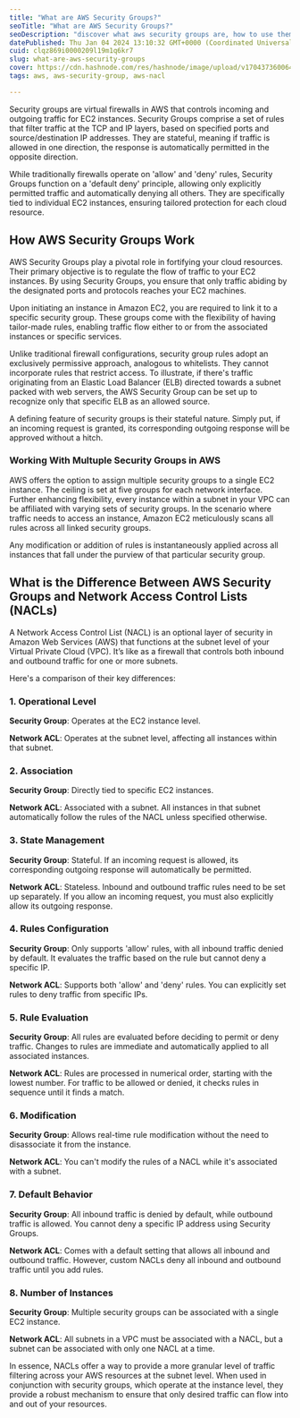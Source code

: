 ```yaml
---
title: "What are AWS Security Groups?"
seoTitle: "What are AWS Security Groups?"
seoDescription: "discover what aws security groups are, how to use them, and best practices."
datePublished: Thu Jan 04 2024 13:10:32 GMT+0000 (Coordinated Universal Time)
cuid: clqz869i0000209l19m1q6kr7
slug: what-are-aws-security-groups
cover: https://cdn.hashnode.com/res/hashnode/image/upload/v1704373600644/a4468194-f8b8-4c1f-84a7-1ed2b1ce5db3.png
tags: aws, aws-security-group, aws-nacl

---
```


Security groups are virtual firewalls in AWS that controls incoming and outgoing traffic for EC2 instances. Security Groups comprise a set of rules that filter traffic at the TCP and IP layers, based on specified ports and source/destination IP addresses. They are stateful, meaning if traffic is allowed in one direction, the response is automatically permitted in the opposite direction.

While traditionally firewalls operate on 'allow' and 'deny' rules, Security Groups function on a 'default deny' principle, allowing only explicitly permitted traffic and automatically denying all others. They are specifically tied to individual EC2 instances, ensuring tailored protection for each cloud resource.

## How AWS Security Groups Work

AWS Security Groups play a pivotal role in fortifying your cloud resources. Their primary objective is to regulate the flow of traffic to your EC2 instances. By using Security Groups, you ensure that only traffic abiding by the designated ports and protocols reaches your EC2 machines.

Upon initiating an instance in Amazon EC2, you are required to link it to a specific security group. These groups come with the flexibility of having tailor-made rules, enabling traffic flow either to or from the associated instances or specific services.

Unlike traditional firewall configurations, security group rules adopt an exclusively permissive approach, analogous to whitelists. They cannot incorporate rules that restrict access. To illustrate, if there's traffic originating from an Elastic Load Balancer (ELB) directed towards a subnet packed with web servers, the AWS Security Group can be set up to recognize only that specific ELB as an allowed source.

A defining feature of security groups is their stateful nature. Simply put, if an incoming request is granted, its corresponding outgoing response will be approved without a hitch.

### Working With Multuple Security Groups in AWS

AWS offers the option to assign multiple security groups to a single EC2 instance. The ceiling is set at five groups for each network interface. Further enhancing flexibility, every instance within a subnet in your VPC can be affiliated with varying sets of security groups. In the scenario where traffic needs to access an instance, Amazon EC2 meticulously scans all rules across all linked security groups.

Any modification or addition of rules is instantaneously applied across all instances that fall under the purview of that particular security group.

## What is the Difference Between AWS Security Groups and Network Access Control Lists (NACLs)

A Network Access Control List (NACL) is an optional layer of security in Amazon Web Services (AWS) that functions at the subnet level of your Virtual Private Cloud (VPC). It’s like as a firewall that controls both inbound and outbound traffic for one or more subnets.

Here's a comparison of their key differences:

### 1\. Operational Level

**Security Group**: Operates at the EC2 instance level.

**Network ACL**: Operates at the subnet level, affecting all instances within that subnet.

### 2\. Association

**Security Group**: Directly tied to specific EC2 instances.

**Network ACL**: Associated with a subnet. All instances in that subnet automatically follow the rules of the NACL unless specified otherwise.

### 3\. State Management

**Security Group**: Stateful. If an incoming request is allowed, its corresponding outgoing response will automatically be permitted.

**Network ACL**: Stateless. Inbound and outbound traffic rules need to be set up separately. If you allow an incoming request, you must also explicitly allow its outgoing response.

### 4\. Rules Configuration

**Security Group**: Only supports 'allow' rules, with all inbound traffic denied by default. It evaluates the traffic based on the rule but cannot deny a specific IP.

**Network ACL**: Supports both 'allow' and 'deny' rules. You can explicitly set rules to deny traffic from specific IPs.

### 5\. Rule Evaluation

**Security Group**: All rules are evaluated before deciding to permit or deny traffic. Changes to rules are immediate and automatically applied to all associated instances.

**Network ACL**: Rules are processed in numerical order, starting with the lowest number. For traffic to be allowed or denied, it checks rules in sequence until it finds a match.

### 6\. Modification

**Security Group**: Allows real-time rule modification without the need to disassociate it from the instance.

**Network ACL**: You can't modify the rules of a NACL while it's associated with a subnet.

### 7\. Default Behavior

**Security Group**: All inbound traffic is denied by default, while outbound traffic is allowed. You cannot deny a specific IP address using Security Groups.

**Network ACL**: Comes with a default setting that allows all inbound and outbound traffic. However, custom NACLs deny all inbound and outbound traffic until you add rules.

### 8\. Number of Instances

**Security Group**: Multiple security groups can be associated with a single EC2 instance.

**Network ACL**: All subnets in a VPC must be associated with a NACL, but a subnet can be associated with only one NACL at a time.

In essence, NACLs offer a way to provide a more granular level of traffic filtering across your AWS resources at the subnet level. When used in conjunction with security groups, which operate at the instance level, they provide a robust mechanism to ensure that only desired traffic can flow into and out of your resources.
